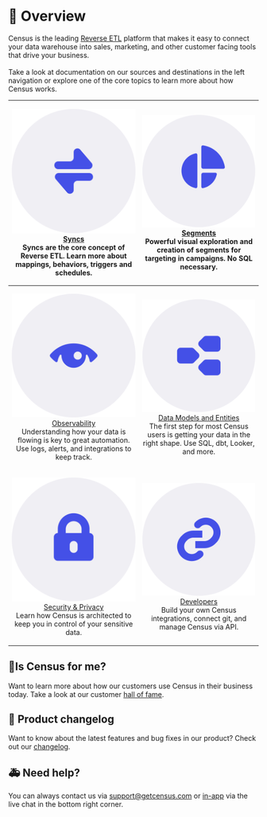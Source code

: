 # 🦩 Overview

Census is the leading [Reverse ETL](https://www.getcensus.com/blog/what-is-reverse-etl) platform that makes it easy to connect your data warehouse into sales, marketing, and other customer facing tools that drive your business. \
\
Take a look at documentation on our sources and destinations in the left navigation or explore one of the core topics to learn more about how Census works.

|               <p><img src=".gitbook/assets/Census Overview icon_Syncs (2).png" alt="" data-size="line"> <a href="basics/core-concept/">Syncs</a><br>Syncs are the core concept of Reverse ETL. Learn more about mappings, behaviors, triggers and schedules.</p>              |                        <p><img src=".gitbook/assets/Census Overview icon_Audience Hub.png" alt="" data-size="line"> <a href="basics/segments/">Segments</a><br>Powerful visual exploration and creation of segments for targeting in campaigns. No SQL necessary.</p>                        |
| :---------------------------------------------------------------------------------------------------------------------------------------------------------------------------------------------------------------------------------------------------------------------------: | :------------------------------------------------------------------------------------------------------------------------------------------------------------------------------------------------------------------------------------------------------------------------------------------: |
| <p><img src=".gitbook/assets/Census Overview icon_Observability.png" alt="" data-size="line"> <a href="basics/sync-monitoring/">Observability</a><br>Understanding how your data is flowing is key to great automation. Use logs, alerts, and integrations to keep track.</p> | <p><img src=".gitbook/assets/Census Overview icon_Models_Entities.png" alt="" data-size="line"> <a href="basics/data-models-and-entities/">Data Models and Entities</a><br>The first step for most Census users is getting your data in the right shape. Use SQL, dbt, Looker, and more.</p> |
|              <p> <img src=".gitbook/assets/Census Overview icon_Security.png" alt="" data-size="line"> <a href="basics/security-and-privacy/">Security &#x26; Privacy</a><br>Learn how Census is architected to keep you in control of your sensitive data. </p>              |                                   <p><img src=".gitbook/assets/Census Overview icon_Developers.png" alt="" data-size="line"> <a href="basics/developers/">Developers</a><br>Build your own Census integrations, connect git, and manage Census via API.</p>                                  |

## 🧞Is Census for me?

Want to learn more about how our customers use Census in their business today. Take a look at our customer [hall of fame](https://www.getcensus.com/customers).

## 🎊 Product changelog

Want to know about the latest features and bug fixes in our product? Check out our [changelog](https://whatsnew.getcensus.com/).

## 🚑 Need help?

You can always contact us via support@getcensus.com or [in-app](https://app.getcensus.com) via the live chat in the bottom right corner.
